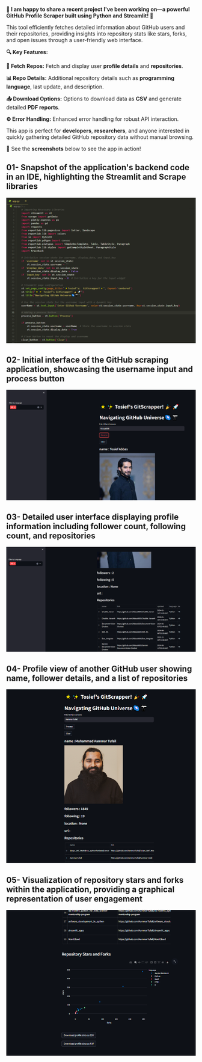 **🚀 I am happy to share a recent project I've been working on—a powerful **GitHub Profile Scraper** built using Python and Streamlit! 🚀**

This tool efficiently fetches detailed information about GitHub users and their repositories, providing insights into repository stats like stars, forks, and open issues through a user-friendly web interface.



**🔍 Key Features:**

**📁 Fetch Repos:** Fetch and display user **profile details** and **repositories**.

**📊 Repo Details:** Additional repository details such as **programming language**, last update, and description.

**📥 Download Options:** Options to download data as **CSV** and generate detailed **PDF reports**.

**⚙️ Error Handling:** Enhanced error handling for robust API interaction.

This app is perfect for **developers**, **researchers**, and anyone interested in quickly gathering detailed GitHub repository data without manual browsing.

📸 See the **screenshots** below to see the app in action!





## **01- Snapshot of the application's backend code in an IDE, highlighting the Streamlit and Scrape libraries**
![Snapshot of the application's backend code in an IDE, highlighting the Streamlit and Scrape libraries](Screenshots/1.png)

## **02- Initial interface of the GitHub scraping application, showcasing the username input and process button**
![Initial interface of the GitHub scraping application, showcasing the username input and process button](Screenshots/2.png)

## **03- Detailed user interface displaying profile information including follower count, following count, and repositories**
![Detailed user interface displaying profile information including follower count, following count, and repositories](Screenshots/3.png)

## **04- Profile view of another GitHub user showing name, follower details, and a list of repositories**
![Profile view of another GitHub user showing name, follower details, and a list of repositories](Screenshots/4.png)

## **05- Visualization of repository stars and forks within the application, providing a graphical representation of user engagement**
![Visualization of repository stars and forks within the application, providing a graphical representation of user engagement](Screenshots/5.png)
